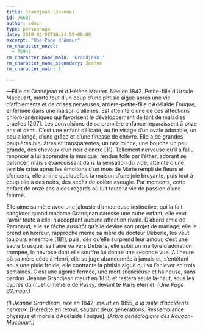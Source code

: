 ```yaml
---
title: Grandjean (Jeanne)
id: 76687
author: admin
type: personnage
date: 2010-03-08T16:24:59+00:00
excerpt: "Une Page d'Amour"
rm_character_novel:
  - 75942
rm_character_name_main: 'Grandjean '
rm_character_name_secondary: Jeanne
rm_character_main: 1

---
```

—Fille de Grandjean et d&rsquo;Hélène Mouret. Née en 1842. Petite-fille d&rsquo;Ursule Macquart, morte tout d&rsquo;un coup d&rsquo;une phtisie aiguë après une vie d&rsquo;affolements et de crises nerveuses, arrière-petite-fille d&rsquo;Adélaïde Fouque, enfermée dans une maison d&rsquo;aliénés. Est atteinte d&rsquo;une de ces affections chloro-anémiques qui favorisent le développement de tant de maladies cruelles [207]. Les convulsions de sa première enfance reparaissent à onze ans et demi. C&rsquo;est une enfant délicate, au fin visage d&rsquo;un ovale adorable, un peu allongé, d&rsquo;une grâce et d&rsquo;une finesse de chèvre. Elle a de grandes paupières bleuâtres et transparentes, un nez mince, une bouche un peu grande, des cheveux d&rsquo;un noir d&rsquo;encre [11]. Tellement nerveuse qu&rsquo;il a fallu renoncer à lui apprendre la musique, rendue folle par l&rsquo;éther, adorant se balancer, mais s&rsquo;évanouissant dans la sensation du vide, atteinte d&rsquo;une terrible crise après les émotions d&rsquo;un mois de Marie rempli de fleurs et d&rsquo;encens, elle anime quelquefois la maison d&rsquo;une joie bruyante, puis tout à coup elle a des noirs, des accès de colère aveugle. Par moments, cette enfant de onze ans a des regards où luit toute la vie de passion d&rsquo;une femme.

Elle aime sa mère avec une jalousie d&rsquo;amoureuse instinctive, qui la fait sangloter quand madame Grandjean caresse une autre enfant, elle veut l&rsquo;avoir toute à elle, n&rsquo;acceptant aucune affection rivale. D&rsquo;abord amie de Rambaud, elle se fâche aussitôt qu&rsquo;elle devine son projet de mariage, elle le prend en horreur, rapproche même sa mère du docteur Deberle, les veut toujours ensemble [181], puis, dès qu&rsquo;elle surprend leur amour, c&rsquo;est une saute brusque, sa haine va vers Deberle, elle subit un martyre d&rsquo;adoration trompée, la névrose dont elle souffre lui donne une seconde vue. A l&rsquo;heure où sa mère cède à Henri, elle se juge abandonnée à jamais et, s&rsquo;entêtant sous une pluie froide, elle contracte la phtisie aiguë qui va l&rsquo;enlever en trois semaines. C&rsquo;est une agonie fermée, une mort silencieuse et haineuse, sans pardon. Jeanne Grandjean meurt en 1855 et restera seule là-haut, sous les cyprès du muet cimetière de Passy, devant te Paris éternel. _(Une Page d&rsquo;Amour.)_

_(l) Jeanne Grandjean, née en_ 1842; _meurt en_ 1855, _à la suite d&rsquo;accidents nerveux._ [Hérédité en retour, sautant deux générations. Ressemblance physique et morale d&rsquo;Adélaïde Fouque]. _(Arbre généalogique des Rougon-Macquart.)_